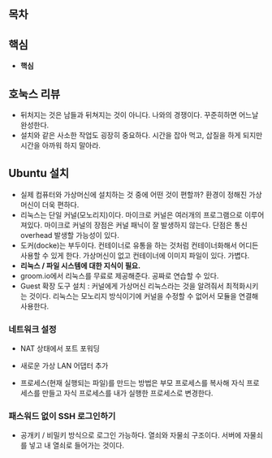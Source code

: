## 목차

## 핵심
- **핵심**

## 호눅스 리뷰 
- 뒤처지는 것은 남들과 뒤쳐지는 것이 아니다. 나와의 경쟁이다. 꾸준히하면 어느날 완성한다.
- 설치와 같은 사소한 작업도 굉장히 중요하다. 시간을 잡아 먹고, 삽질을 하게 되지만 시간을 아까워 하지 말아라.

## Ubuntu 설치
- 실제 컴퓨터와 가상머신에 설치하는 것 중에 어떤 것이 편할까? 환경이 정해진 가상머신이 더욱 편하다. 
- 리눅스는 단일 커널(모노리지)이다. 마이크로 커널은 여러개의 프로그램으로 이루어져있다. 마이크로 커널의 장점은 커널 패닉이 잘 발생하지 않는다. 단점은 통신 overhead 발생할 가능성이 있다.  
- 도커(docke)는 부두이다. 컨테이너로 유통을 하는 것처럼 컨테이너화해서 어디든 사용할 수 있게 한다. 가상머신이 없고 컨테이너에 이미지 파일이 있다. 가볍다.
- **리눅스 / 파일 시스템에 대한 지식이 필요.**
- groom.io에서 리눅스를 무료로 제공해준다. 공짜로 연습할 수 있다. 
- Guest 확장 도구 설치 : 커널에게 가상머신 리눅스라는 것을 알려줘서 최적화시키는 것이다. 리눅스는 모노리지 방식이기에 커널을 수정할 수 없어서 모듈을 연결해 사용한다. 

### 네트워크 설정
- NAT 상태에서 포트 포워딩 
- 새로운 가상 LAN 어댑터 추가 

- 프로세스(현재 실행되는 파일)를 만드는 방법은 부모 프로세스를 복사해 자식 프로세스를 만들고 자식 프로세스를 내가 실행한 프로세스로 변경한다. 

### 패스워드 없이 SSH 로그인하기
- 공개키 / 비밀키 방식으로 로그인 가능하다. 열쇠와 자물쇠 구조이다. 서버에 자물쇠를 넣고 내 열쇠로 들어가는 것이다. 


